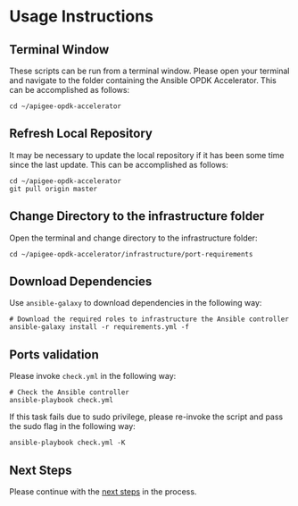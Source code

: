 # Usage Instructions
## Terminal Window
These scripts can be run from a terminal window. Please open your terminal and navigate to the folder
containing the Ansible OPDK Accelerator. This can be accomplished as follows: 

    cd ~/apigee-opdk-accelerator

## Refresh Local Repository
It may be necessary to update the local repository if it has been some time since the last update.
This can be accomplished as follows: 

    cd ~/apigee-opdk-accelerator
    git pull origin master

## Change Directory to the infrastructure folder
Open the terminal and change directory to the infrastructure folder:

    cd ~/apigee-opdk-accelerator/infrastructure/port-requirements

## Download Dependencies
Use `ansible-galaxy` to download dependencies in the following way: 

    # Download the required roles to infrastructure the Ansible controller
    ansible-galaxy install -r requirements.yml -f

## Ports validation 

Please invoke `check.yml` in the following way:
    
    # Check the Ansible controller
    ansible-playbook check.yml

If this task fails due to sudo privilege, please re-invoke the script and pass the sudo flag in the following way: 

    ansible-playbook check.yml -K
    

## Next Steps

Please continue with the [next steps](README.md#usage-overview) in the process.